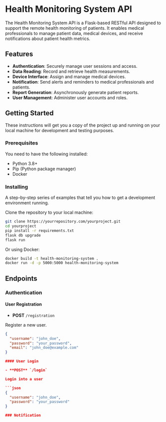 # Health Monitoring System API

The Health Monitoring System API is a Flask-based RESTful API designed to support the remote health monitoring of patients. It enables medical professionals to manage patient data, medical devices, and receive notifications about patient health metrics.

## Features

- **Authentication**: Securely manage user sessions and access.
- **Data Reading**: Record and retrieve health measurements.
- **Device Interface**: Assign and manage medical devices.
- **Notification**: Send alerts and reminders to medical professionals and patients.
- **Report Generation**: Asynchronously generate patient reports.
- **User Management**: Administer user accounts and roles.

## Getting Started

These instructions will get you a copy of the project up and running on your local machine for development and testing purposes.

### Prerequisites

You need to have the following installed:

- Python 3.8+
- Pip (Python package manager)
- Docker

### Installing

A step-by-step series of examples that tell you how to get a development environment running.

Clone the repository to your local machine:

```sh
git clone https://yourrepository.com/yourproject.git
cd yourproject
pip install -r requirements.txt
flask db upgrade
flask run
```

Or using Docker:
```sh
docker build -t health-monitoring-system .
docker run -d -p 5000:5000 health-monitoring-system
```

## Endpoints

### Authentication

#### User Registration

- **POST** `/registration`

Register a new user.

```json
{
  "username": "john_doe",
  "password": "your_password",
  "email": "john_doe@example.com"
}

#### User Login

- **POST** `/login`

Login into a user

```json
{
  "username": "john_doe",
  "password": "your_password"
}

### Notification
